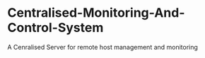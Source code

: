 # Centralised-Monitoring-And-Control-System
A Cenralised Server for remote host management and monitoring
